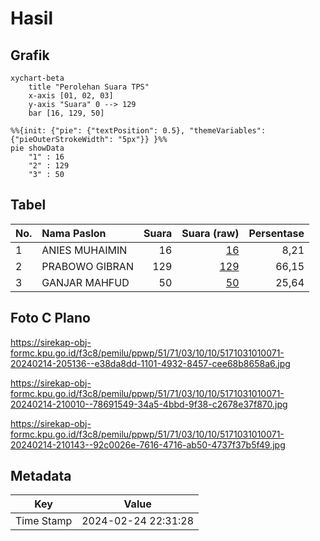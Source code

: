 # Hasil

## Grafik

```mermaid
xychart-beta
    title "Perolehan Suara TPS"
    x-axis [01, 02, 03]
    y-axis "Suara" 0 --> 129
    bar [16, 129, 50]
```

```mermaid
%%{init: {"pie": {"textPosition": 0.5}, "themeVariables": {"pieOuterStrokeWidth": "5px"}} }%%
pie showData
    "1" : 16
    "2" : 129
    "3" : 50
```

## Tabel

| No. | Nama Paslon    | Suara | Suara (raw) | Persentase |
|:--- |:-------------- | -----:| -----------:| ----------:|
| 1   | ANIES MUHAIMIN | 16    | [16][p-1]   | 8,21       |
| 2   | PRABOWO GIBRAN | 129   | [129][p-2]  | 66,15      |
| 3   | GANJAR MAHFUD  | 50    | [50][p-3]   | 25,64      |


[p-1]: https://github.com/gigit-pemilu/pemilu-2024-51-bali/blob/main/pilpres/hitung-suara/sub/51-bali/sub/71-kota-denpasar/sub/03-denpasar-barat/sub/1010-padangsambian/sub/071-tps/sub/paslon-1.txt
[p-2]: https://github.com/gigit-pemilu/pemilu-2024-51-bali/blob/main/pilpres/hitung-suara/sub/51-bali/sub/71-kota-denpasar/sub/03-denpasar-barat/sub/1010-padangsambian/sub/071-tps/sub/paslon-2.txt
[p-3]: https://github.com/gigit-pemilu/pemilu-2024-51-bali/blob/main/pilpres/hitung-suara/sub/51-bali/sub/71-kota-denpasar/sub/03-denpasar-barat/sub/1010-padangsambian/sub/071-tps/sub/paslon-3.txt

## Foto C Plano

https://sirekap-obj-formc.kpu.go.id/f3c8/pemilu/ppwp/51/71/03/10/10/5171031010071-20240214-205136--e38da8dd-1101-4932-8457-cee68b8658a6.jpg

https://sirekap-obj-formc.kpu.go.id/f3c8/pemilu/ppwp/51/71/03/10/10/5171031010071-20240214-210010--78691549-34a5-4bbd-9f38-c2678e37f870.jpg

https://sirekap-obj-formc.kpu.go.id/f3c8/pemilu/ppwp/51/71/03/10/10/5171031010071-20240214-210143--92c0026e-7616-4716-ab50-4737f37b5f49.jpg


## Metadata

| Key        | Value               |
| ---------- | ------------------- |
| Time Stamp | 2024-02-24 22:31:28 |



